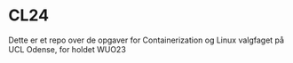 # CL24
Dette er et repo over de opgaver for Containerization og Linux valgfaget på UCL Odense, for holdet WUO23
